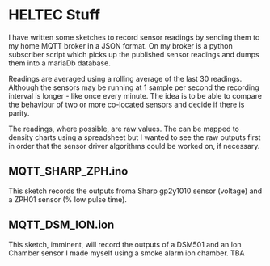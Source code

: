 # HELTEC Stuff #

I have written some sketches to record sensor readings by sending them to my home MQTT broker in a JSON format. On my broker is a python subscriber script which picks up the published sensor readings and dumps them into a mariaDb database.

Readings are averaged using a rolling average of the last 30 readings. Although the sensors may be running at 1 sample per second the recording interval is longer - like once every minute. The idea is to be able to compare the behaviour of two or more co-located sensors and decide if there is parity.

The readings, where possible, are raw values. The can be mapped to density charts using a spreadsheet but I wanted to see the raw outputs first in order that the sensor driver algorithms could be worked on, if necessary.


## MQTT_SHARP_ZPH.ino ##

This sketch records the outputs froma Sharp gp2y1010 sensor (voltage) and a ZPH01 sensor (% low pulse time).

## MQTT_DSM_ION.ion ##

This sketch, imminent, will record the outputs of a DSM501 and an Ion Chamber sensor I made myself using a smoke alarm ion chamber. 
TBA
